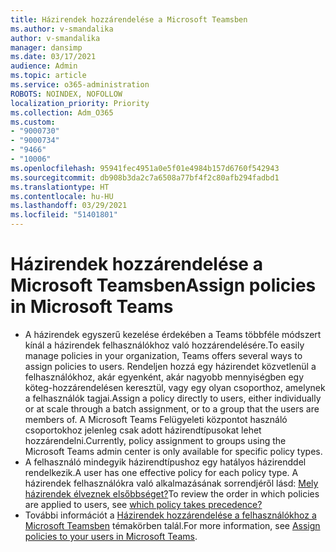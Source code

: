 ```yaml
---
title: Házirendek hozzárendelése a Microsoft Teamsben
ms.author: v-smandalika
author: v-smandalika
manager: dansimp
ms.date: 03/17/2021
audience: Admin
ms.topic: article
ms.service: o365-administration
ROBOTS: NOINDEX, NOFOLLOW
localization_priority: Priority
ms.collection: Adm_O365
ms.custom:
- "9000730"
- "9000734"
- "9466"
- "10006"
ms.openlocfilehash: 95941fec4951a0e5f01e4984b157d6760f542943
ms.sourcegitcommit: db908b3da2c7a6508a77bf4f2c80afb294fadbd1
ms.translationtype: HT
ms.contentlocale: hu-HU
ms.lasthandoff: 03/29/2021
ms.locfileid: "51401801"
---
```

# <a name="assign-policies-in-microsoft-teams"></a><span data-ttu-id="79c0c-102">Házirendek hozzárendelése a Microsoft Teamsben</span><span class="sxs-lookup"><span data-stu-id="79c0c-102">Assign policies in Microsoft Teams</span></span>

- <span data-ttu-id="79c0c-103">A házirendek egyszerű kezelése érdekében a Teams többféle módszert kínál a házirendek felhasználókhoz való hozzárendelésére.</span><span class="sxs-lookup"><span data-stu-id="79c0c-103">To easily manage policies in your organization, Teams offers several ways to assign policies to users.</span></span> <span data-ttu-id="79c0c-104">Rendeljen hozzá egy házirendet közvetlenül a felhasználókhoz, akár egyenként, akár nagyobb mennyiségben egy köteg-hozzárendelésen keresztül, vagy egy olyan csoporthoz, amelynek a felhasználók tagjai.</span><span class="sxs-lookup"><span data-stu-id="79c0c-104">Assign a policy directly to users, either individually or at scale through a batch assignment, or to a group that the users are members of.</span></span>  <span data-ttu-id="79c0c-105">A Microsoft Teams Felügyeleti központot használó csoportokhoz jelenleg csak adott házirendtípusokat lehet hozzárendelni.</span><span class="sxs-lookup"><span data-stu-id="79c0c-105">Currently, policy assignment to groups using the Microsoft Teams admin center is only available for specific policy types.</span></span> 
- <span data-ttu-id="79c0c-106">A felhasználó mindegyik házirendtípushoz egy hatályos házirenddel rendelkezik.</span><span class="sxs-lookup"><span data-stu-id="79c0c-106">A user has one effective policy for each policy type.</span></span> <span data-ttu-id="79c0c-107">A házirendek felhasználókra való alkalmazásának sorrendjéről lásd: [Mely házirendek élveznek elsőbbséget?](https://docs.microsoft.com/microsoftteams/assign-policies#which-policy-takes-precedence)</span><span class="sxs-lookup"><span data-stu-id="79c0c-107">To review the order in which policies are applied to users, see [which policy takes precedence?](https://docs.microsoft.com/microsoftteams/assign-policies#which-policy-takes-precedence)</span></span>
- <span data-ttu-id="79c0c-108">További információt a [Házirendek hozzárendelése a felhasználókhoz a Microsoft Teamsben](https://docs.microsoft.com/microsoftteams/assign-policies) témakörben talál.</span><span class="sxs-lookup"><span data-stu-id="79c0c-108">For more information, see [Assign policies to your users in Microsoft Teams](https://docs.microsoft.com/microsoftteams/assign-policies).</span></span>
